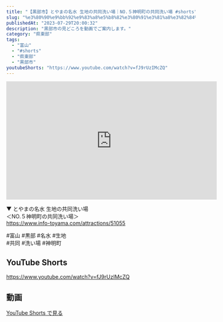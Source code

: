 ```yaml
---
title: "【黒部市】とやまの名水 生地の共同洗い場｜NO.５神明町の共同洗い場 #shorts"
slug: "%e3%80%90%e9%bb%92%e9%83%a8%e5%b8%82%e3%80%91%e3%81%a8%e3%82%84%e3%81%be%e3%81%ae%e5%90%8d%e6%b0%b4-%e7%94%9f%e5%9c%b0%e3%81%ae%e5%85%b1%e5%90%8c%e6%b4%97%e3%81%84%e5%a0%b4%ef%bd%9cno-%ef%bc%95"
publishedAt: "2023-07-29T20:00:32"
description: "黒部市の見どころを動画でご案内します。"
category: "県東部"
tags: 
  - "富山"
  - "#shorts"
  - "県東部"
  - "黒部市"
youtubeShorts: "https://www.youtube.com/watch?v=fJ9rUzIMcZQ"
---
```


<iframe width="560" height="315" src="https://www.youtube.com/embed/_X-W_KUd3Pk" frameborder="0" allowfullscreen></iframe>

▼ とやまの名水 生地の共同洗い場<br />
＜NO.５神明町の共同洗い場＞<br />
https://www.info-toyama.com/attractions/51055

#富山 #黒部 #名水 #生地<br />
#共同 #洗い場 #神明町

## YouTube Shorts

https://www.youtube.com/watch?v=fJ9rUzIMcZQ

## 動画

[YouTube Shorts で見る](https://www.youtube.com/watch?v=fJ9rUzIMcZQ)

